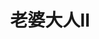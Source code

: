 ---
title:          老婆大人II
slug:           jl2

names:
  english:      Just Love II
genre:          時裝
episodes:       25
broadcast:
  start:        2008-03-20
  end:          2008-03-20
producer:       莊偉建
starring:       宣萱、陳錦鴻、許紹雄、滕麗名
synopsis:       裁判官高希敏（宣萱）婚後得丈夫葛國光（陳錦鴻）無限量支持，在事業上愈戰愈勇，在家庭上無牽無掛；她把一切看作理所當然時，命運讓她不斷經歷不能單用法理去解釋的考驗。患有輕度精神病的何秀秀（滕麗名），因希敏對她起了憐憫心，讓她闖進其生活，為她製造進佔自己家庭、甚至取替其作為妻子及母親地位的機會；繼而是國光因車禍入院，被親戚葛德雲教唆欺騙希敏，令兩夫妻陷入分裂邊緣；最後是騙徒何時富（許紹雄），一個在希敏眼中低下卑鄙的流氓，竟然是高官的生父……
role:           guest

characters:
  -
    fullname:       梁昕昕 (Yoyo)
    identity:       檢控主任
    appearance:     2-4
---